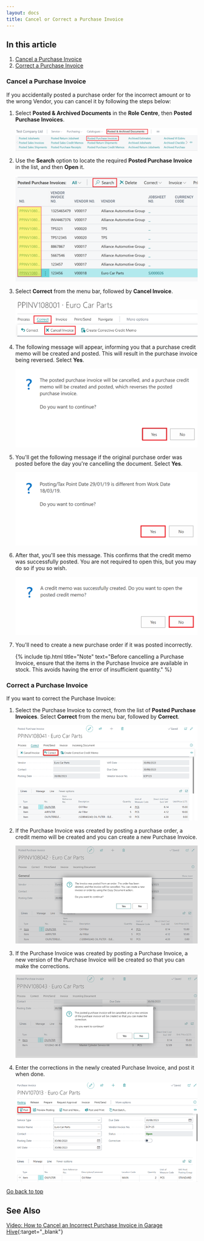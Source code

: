 ```yaml
---
layout: docs
title: Cancel or Correct a Purchase Invoice
---
```


<a name="top"></a>

## In this article
1. [Cancel a Purchase Invoice](#cancel-a-purchase-invoice)
2. [Correct a Purchase Invoice](#correct-a-purchase-invoice)

### Cancel a Purchase Invoice
If you accidentally posted a purchase order for the incorrect amount or to the wrong Vendor, you can cancel it by following the steps below: 
1. Select **Posted & Archived Documents** in the **Role Centre**, then **Posted Purchase Invoices**.

   ![](media/garagehive-correct-or-cancel-a-purchase-order1.png)

2. Use the **Search** option to locate the required **Posted Purchase Invoice** in the list, and then **Open** it.

   ![](media/garagehive-correct-or-cancel-a-purchase-order2.png)

3. Select **Correct** from the menu bar, followed by **Cancel Invoice**.

   ![](media/garagehive-correct-or-cancel-a-purchase-order3.png)

4. The following message will appear, informing you that a purchase credit memo will be created and posted. This will result in the purchase invoice being reversed. Select **Yes**.

   ![](media/garagehive-correct-or-cancel-a-purchase-order4.png)

5. You'll get the following message if the original purchase order was posted before the day you're cancelling the document. Select **Yes**. 

   ![](media/garagehive-correct-or-cancel-a-purchase-order5.png)

6. After that, you'll see this message. This confirms that the credit memo was successfully posted. You are not required to open this, but you may do so if you so wish.

   ![](media/garagehive-correct-or-cancel-a-purchase-order6.png)

7. You'll need to create a new purchase order if it was posted incorrectly.

   {% include tip.html title="Note" text="Before cancelling a Purchase Invoice, ensure that the items in the Purchase Invoice are available in stock. This avoids having the error of insufficient quantity." %}

### Correct a Purchase Invoice
If you want to correct the Purchase Invoice:
1. Select the Purchase Invoice to correct, from the list of **Posted Purchase Invoices**. Select **Correct** from the menu bar, followed by **Correct**.

   ![](media/garagehive-correct-or-cancel-a-purchase-order7.png)

2. If the Purchase Invoice was created by posting a purchase order, a credit memo will be created and you can create a new Purchase Invoice.

   ![](media/garagehive-correct-or-cancel-a-purchase-order8.png)

3. If the Purchase Invoice was created by posting a Purchase Invoice, a new version of the Purchase Invoice will be created so that you can make the corrections.

   ![](media/garagehive-correct-or-cancel-a-purchase-order9.png)

4. Enter the corrections in the newly created Purchase Invoice, and post it when done.

   ![](media/garagehive-correct-or-cancel-a-purchase-order10.png)


[Go back to top](#top)

## See Also

[Video: How to Cancel an Incorrect Purchase Invoice in Garage Hive](https://www.youtube.com/watch?v=klNMViU-6Ls){:target="_blank"}



